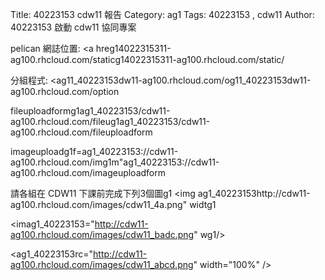 Title: 40223153 cdw11 報告
Category: ag1
Tags: 40223153 , cdw11
Author: 40223153
啟動 cdw11 協同專案

<!-- PELICAN_END_SUMMARY -->

pelican 網誌位置: <a hreg14022315311-ag100.rhcloud.com/staticg14022315311-ag100.rhcloud.com/static/</a>

分組程式: <ag11_40223153dw11-ag100.rhcloud.com/og11_40223153dw11-ag100.rhcloud.com/option</a>

fileuploadformg1ag1_40223153/cdw11-ag100.rhcloud.com/fileug1ag1_40223153/cdw11-ag100.rhcloud.com/fileuploadform</a>

imageuploadg1f=ag1_40223153://cdw11-ag100.rhcloud.com/img1m"ag1_40223153://cdw11-ag100.rhcloud.com/imageuploadform</a>

請各組在 CDW11 下課前完成下列3個圖g1
<img ag1_40223153http://cdw11-ag100.rhcloud.com/images/cdw11_4a.png" widtg1

<imag1_40223153="http://cdw11-ag100.rhcloud.com/images/cdw11_badc.png" wg1/>

<ag1_40223153rc="http://cdw11-ag100.rhcloud.com/images/cdw11_abcd.png" width="100%" />